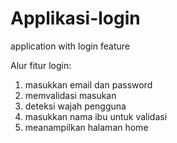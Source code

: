 # Applikasi-login
application with login feature

Alur fitur login:
1. masukkan email dan password
2. memvalidasi masukan
3. deteksi wajah pengguna
4. masukkan nama ibu untuk validasi
5. meanampilkan halaman home
